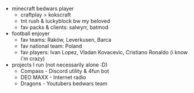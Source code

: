 - minecraft bedwars player
  - craftplay > kokscraft
  - tnt rush & luckyblock bw my beloved
  - fav packs & clients: salwyrr, batmod
- football enjoyer
  - fav teams: Raków, Leverkusen, Barca
  - fav national team: Poland
  - fav players: Ivan Lopez, Vladan Kovacevic, Cristiano Ronaldo (i know i'm crazy)
- projects I run (not necessarily alone :D)
  - Compass - Discord utility & 4fun bot
  - DEO MAXX - Internet radio
  - Dragons - Youtubers bedwars team
